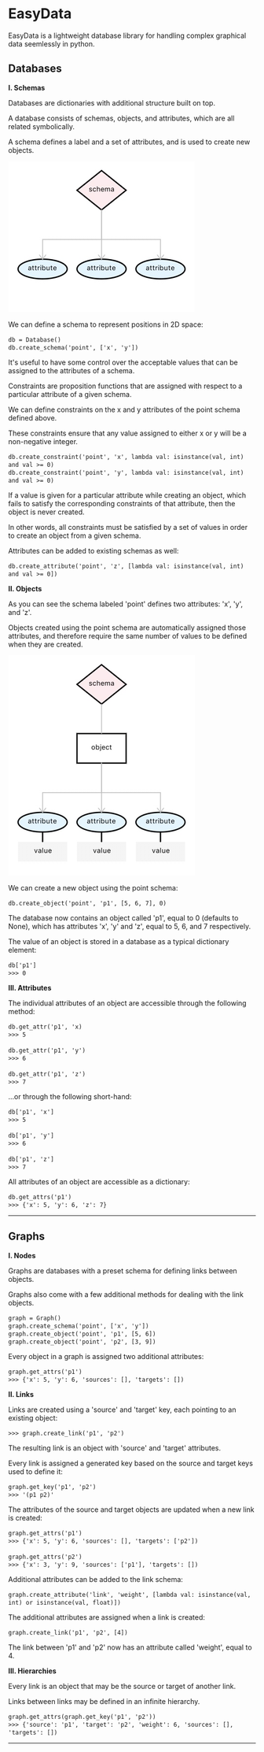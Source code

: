 # EasyData

EasyData is a lightweight database library for handling complex graphical data seemlessly in python.

## Databases

__I. Schemas__

Databases are dictionaries with additional structure built on top. 

A database consists of schemas, objects, and attributes, which are all related symbolically. 

A schema defines a label and a set of attributes, and is used to create new objects. 

![Schema diagram](https://github.com/CarsonScott/easydata/blob/master/img/4927232E-8D0E-4211-9546-594CF7557A5B.jpeg)

We can define a schema to represent positions in 2D space:
    
    db = Database()
    db.create_schema('point', ['x', 'y'])
    
It's useful to have some control over the acceptable values that can be assigned to the attributes of a schema.
 
Constraints are proposition functions that are assigned with respect to a particular attribute of a given schema.

We can define constraints on the x and y attributes of the point schema defined above.

These constraints ensure that any value assigned to either x or y will be a non-negative integer.

    db.create_constraint('point', 'x', lambda val: isinstance(val, int) and val >= 0)
    db.create_constraint('point', 'y', lambda val: isinstance(val, int) and val >= 0)
    
If a value is given for a particular attribute while creating an object, which fails to satisfy the corresponding constraints of that attribute, then the object is never created. 

In other words, all constraints must be satisfied by a set of values in order to create an object from a given schema. 

Attributes can be added to existing schemas as well:

    db.create_attribute('point', 'z', [lambda val: isinstance(val, int) and val >= 0])

__II. Objects__

As you can see the schema labeled 'point' defines two attributes: 'x', 'y', and 'z'.

Objects created using the point schema are automatically assigned those attributes, and therefore require the same number of values to be defined when they are created. 

![Object diagram](https://github.com/CarsonScott/easydata/blob/master/img/D5C8A2F0-94B4-46C2-A9D7-BE7A3FE94563.jpeg)

We can create a new object using the point schema:

    db.create_object('point', 'p1', [5, 6, 7], 0)
    
The database now contains an object called 'p1', equal to 0 (defaults to None), which has attributes 'x', 'y' and 'z', equal to 5, 6, and 7 respectively. 

The value of an object is stored in a database as a typical dictionary element:

    db['p1']
    >>> 0
    
__III. Attributes__

The individual attributes of an object are accessible through the following method:

    db.get_attr('p1', 'x)
    >>> 5
    
    db.get_attr('p1', 'y')
    >>> 6

    db.get_attr('p1', 'z')
    >>> 7

...or through the following short-hand:

    db['p1', 'x']
    >>> 5
    
    db['p1', 'y']   
    >>> 6

    db['p1', 'z']
    >>> 7

All attributes of an object are accessible as a dictionary:

    db.get_attrs('p1')
    >>> {'x': 5, 'y': 6, 'z': 7}

*** 

## Graphs

__I. Nodes__

Graphs are databases with a preset schema for defining links between objects. 

Graphs also come with a few additional methods for dealing with the link objects.

    graph = Graph()
    graph.create_schema('point', ['x', 'y'])
    graph.create_object('point', 'p1', [5, 6])
    graph.create_object('point', 'p2', [3, 9])

Every object in a graph is assigned two additional attributes:
    
    graph.get_attrs('p1')
    >>> {'x': 5, 'y': 6, 'sources': [], 'targets': [])

__II. Links__

Links are created using a 'source' and 'target' key, each pointing to an existing object:

    >>> graph.create_link('p1', 'p2')

The resulting link is an object with 'source' and 'target' attributes.
    
Every link is assigned a generated key based on the source and target keys used to define it:
    
    graph.get_key('p1', 'p2')
    >>> '(p1 p2)'

The attributes of the source and target objects are updated when a new link is created:

    graph.get_attrs('p1')
    >>> {'x': 5, 'y': 6, 'sources': [], 'targets': ['p2'])
   
    graph.get_attrs('p2')
    >>> {'x': 3, 'y': 9, 'sources': ['p1'], 'targets': [])

Additional attributes can be added to the link schema:

    graph.create_attribute('link', 'weight', [lambda val: isinstance(val, int) or isinstance(val, float)])

The additional attributes are assigned when a link is created:

    graph.create_link('p1', 'p2', [4])

The link between 'p1' and 'p2' now has an attribute called 'weight', equal to 4.

__III. Hierarchies__

Every link is an object that may be the source or target of another link. 

Links between links may be defined in an infinite hierarchy.

    graph.get_attrs(graph.get_key('p1', 'p2')) 
    >>> {'source': 'p1', 'target': 'p2', 'weight': 6, 'sources': [], 'targets': [])

***

